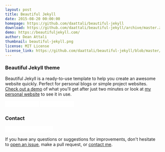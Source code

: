 ```yaml
---
layout: post
title: Beautiful Jekyll
date: 2015-08-20 00:00:00
homepage: https://github.com/daattali/beautiful-jekyll
download: https://github.com/daattali/beautiful-jekyll/archive/master.zip
demo: https://beautifuljekyll.com/
author: Dean Attali
thumbnail: beautiful-jekyll.png
license: MIT License
license_link: https://github.com/daattali/beautiful-jekyll/blob/master/LICENSE
---
```


### Beautiful Jekyll theme

Beautiful Jekyll is a ready-to-use template to help you create an
awesome website quickly. Perfect for personal blogs or simple project
websites. [Check out a demo](https://beautifuljekyll.com/) of
what you'll get after just two minutes or look at [my personal website](http://deanattali.com/)
to see it in use.

<iframe
src="//ghbtns.com/github-btn.html?user=daattali&repo=beautiful-jekyll&type=star&count=true&size=small"
allowtransparency="true" frameborder="0" scrolling="0" width="110px"
height="20px"></iframe>

<iframe
src="//ghbtns.com/github-btn.html?user=daattali&repo=beautiful-jekyll&type=fork&count=true&size=small"
allowtransparency="true" frameborder="0" scrolling="0" width="110px"
height="20px"></iframe>

### Contact

<iframe
src="//ghbtns.com/github-btn.html?user=daattali&type=follow&count=true&size=small"
allowtransparency="true" frameborder="0" scrolling="0" width="156px"
height="20px"></iframe>

If you have any questions or suggestions for improvements, don't
hesitate to [open an issue](https://github.com/daattali/beautiful-jekyll/issues),
make a pull request, or [contact me](http://deanattali.com/aboutme#contact).
